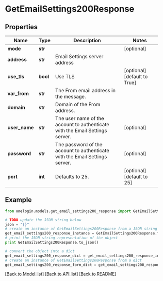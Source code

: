 # GetEmailSettings200Response


## Properties
Name | Type | Description | Notes
------------ | ------------- | ------------- | -------------
**mode** | **str** |  | [optional] 
**address** | **str** | Email Settings server address | 
**use_tls** | **bool** | Use TLS | [optional] [default to True]
**var_from** | **str** | The From email address in the message. | 
**domain** | **str** | Domain of the From address. | 
**user_name** | **str** | The user name of the account to authenticate with the Email Settings server. | [optional] 
**password** | **str** | The password of the account to authenticate with the Email Settings server. | [optional] 
**port** | **int** | Defaults to 25. | [optional] [default to 25]

## Example

```python
from onelogin.models.get_email_settings200_response import GetEmailSettings200Response

# TODO update the JSON string below
json = "{}"
# create an instance of GetEmailSettings200Response from a JSON string
get_email_settings200_response_instance = GetEmailSettings200Response.from_json(json)
# print the JSON string representation of the object
print GetEmailSettings200Response.to_json()

# convert the object into a dict
get_email_settings200_response_dict = get_email_settings200_response_instance.to_dict()
# create an instance of GetEmailSettings200Response from a dict
get_email_settings200_response_form_dict = get_email_settings200_response.from_dict(get_email_settings200_response_dict)
```
[[Back to Model list]](../README.md#documentation-for-models) [[Back to API list]](../README.md#documentation-for-api-endpoints) [[Back to README]](../README.md)


